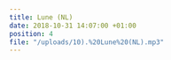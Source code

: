 ```yaml
---
title: Lune (NL)
date: 2018-10-31 14:07:00 +01:00
position: 4
file: "/uploads/10).%20Lune%20(NL).mp3"
---
```


